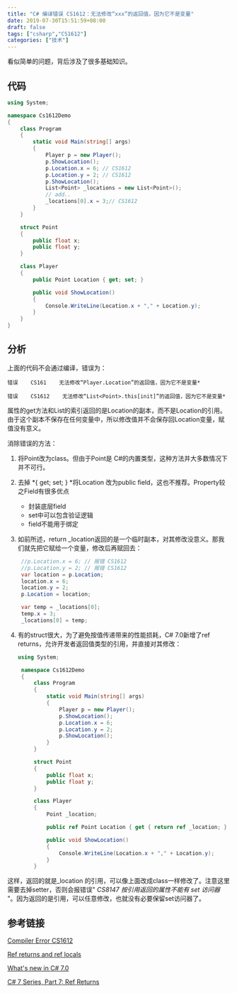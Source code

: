```yaml
---
title: "C# 编译错误 CS1612：无法修改“xxx”的返回值，因为它不是变量"
date: 2019-07-30T15:51:59+08:00
draft: false
tags: ["csharp","CS1612"]
categories: ["技术"]
---
```


看似简单的问题，背后涉及了很多基础知识。<!--more-->

## 代码 ##

```csharp
using System;

namespace Cs1612Demo
{
    class Program
    {
        static void Main(string[] args)
        {
            Player p = new Player();
            p.ShowLocation();
            p.Location.x = 6; // CS1612
            p.Location.y = 2; // CS1612
            p.ShowLocation();
            List<Point> _locations = new List<Point>();
            // add..
            _locations[0].x = 3;// CS1612
        }
    }

    struct Point
    {
        public float x;
        public float y;
    }

    class Player
    {
        public Point Location { get; set; }

        public void ShowLocation()
        {
            Console.WriteLine(Location.x + "," + Location.y);
        }
    }
}
```

## 分析 ##

上面的代码不会通过编译，错误为：

```nohighlight
错误    CS161    无法修改“Player.Location”的返回值，因为它不是变量*

错误    CS1612    无法修改“List<Point>.this[init]”的返回值，因为它不是变量*
```

属性的get方法和List的索引返回的是Location的副本，而不是Location的引用。由于这个副本不保存在任何变量中，所以修改值并不会保存回Location变量，赋值没有意义。

消除错误的方法：

1. 将Point改为class。但由于Point是 C#的内置类型，这种方法并大多数情况下并不可行。

2. 去掉 *{ get; set; } *将Location 改为public field，这也不推荐。Property较之Field有很多优点

   * 封装底层field
   * set中可以包含验证逻辑
   * field不能用于绑定

3. 如前所述，return _location返回的是一个临时副本，对其修改没意义。那我们就先把它赋给一个变量，修改后再赋回去：

   ```csharp
    //p.Location.x = 6; // 报错 CS1612
    //p.Location.y = 2; // 报错 CS1612
    var location = p.Location;
    location.x = 6;
    location.y = 2;
    p.Location = location;

    var temp = _locations[0];
    temp.x = 3;
    _locations[0] = temp;
   ```

4. 有的struct很大，为了避免按值传递带来的性能损耗，C# 7.0新增了ref returns，允许开发者返回值类型的引用，并直接对其修改：

   ```csharp
   using System;

    namespace Cs1612Demo
    {
        class Program
        {
            static void Main(string[] args)
            {
                Player p = new Player();
                p.ShowLocation();
                p.Location.x = 6;
                p.Location.y = 2;
                p.ShowLocation();
            }
        }

        struct Point
        {
            public float x;
            public float y;
        }

        class Player
        {
            Point _location;

            public ref Point Location { get { return ref _location; } }

            public void ShowLocation()
            {
                Console.WriteLine(Location.x + "," + Location.y);
            }
        }
   ```

这样，返回的就是_location 的引用，可以像上面改成class一样修改了。注意这里需要去掉setter，否则会报错误" *CS8147    按引用返回的属性不能有 set 访问器* "。因为返回的是引用，可以任意修改，也就没有必要保留set访问器了。

## 参考链接 ##

[Compiler Error CS1612](https://docs.microsoft.com/en-us/dotnet/csharp/language-reference/compiler-messages/cs1612)

[Ref returns and ref locals](https://docs.microsoft.com/en-us/dotnet/csharp/programming-guide/classes-and-structs/ref-returns)

[What's new in C# 7.0](https://docs.microsoft.com/en-us/dotnet/csharp/whats-new/csharp-7)

[C# 7 Series, Part 7: Ref Returns](https://blogs.msdn.microsoft.com/mazhou/2017/12/12/c-7-series-part-7-ref-returns/)


